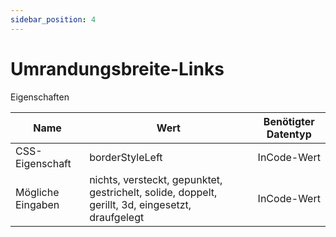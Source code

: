 ```yaml
---
sidebar_position: 4
---
```


# Umrandungsbreite-Links

Eigenschaften

| Name              | Wert              | Benötigter Datentyp   |
| ----              | ----              | --------------------- |
| CSS-Eigenschaft   | borderStyleLeft    | InCode-Wert           |
| Mögliche Eingaben | nichts, versteckt, gepunktet, gestrichelt, solide, doppelt, gerillt, 3d, eingesetzt, draufgelegt | InCode-Wert           |